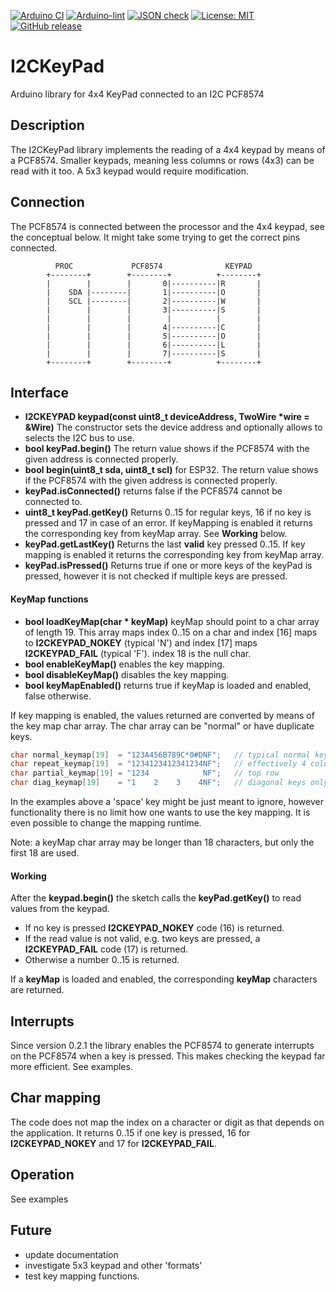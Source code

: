 
[![Arduino CI](https://github.com/RobTillaart/I2CKeyPad/workflows/Arduino%20CI/badge.svg)](https://github.com/marketplace/actions/arduino_ci)
[![Arduino-lint](https://github.com/RobTillaart/I2CKeyPad/actions/workflows/arduino-lint.yml/badge.svg)](https://github.com/RobTillaart/I2CKeyPad/actions/workflows/arduino-lint.yml)
[![JSON check](https://github.com/RobTillaart/I2CKeyPad/actions/workflows/jsoncheck.yml/badge.svg)](https://github.com/RobTillaart/I2CKeyPad/actions/workflows/jsoncheck.yml)
[![License: MIT](https://img.shields.io/badge/license-MIT-green.svg)](https://github.com/RobTillaart/I2CKeyPad/blob/master/LICENSE)
[![GitHub release](https://img.shields.io/github/release/RobTillaart/I2CKeyPad.svg?maxAge=3600)](https://github.com/RobTillaart/I2CKeyPad/releases)


# I2CKeyPad

Arduino library for 4x4 KeyPad connected to an I2C PCF8574 


## Description

The I2CKeyPad library implements the reading of a 4x4 keypad by means of a PCF8574.
Smaller keypads, meaning less columns or rows (4x3) can be read with it too.
A 5x3 keypad would require modification.


## Connection

The PCF8574 is connected between the processor and the 4x4 keypad, see the conceptual
below. It might take some trying to get the correct pins connected.

```
          PROC             PCF8574              KEYPAD
        +--------+        +--------+          +--------+
        |        |        |       0|----------|R       |
        |    SDA |--------|       1|----------|O       |
        |    SCL |--------|       2|----------|W       |
        |        |        |       3|----------|S       |
        |        |        |        |          |        |
        |        |        |       4|----------|C       |
        |        |        |       5|----------|O       |
        |        |        |       6|----------|L       |
        |        |        |       7|----------|S       |
        +--------+        +--------+          +--------+ 
```


## Interface

- **I2CKEYPAD keypad(const uint8_t deviceAddress, TwoWire \*wire = &Wire)** 
The constructor sets the device address and optionally 
allows to selects the I2C bus to use.
- **bool keyPad.begin()** The return value shows if the PCF8574 with the given address is connected properly.
- **bool begin(uint8_t sda, uint8_t scl)** for ESP32.
The return value shows if the PCF8574 with the given address is connected properly.
- **keyPad.isConnected()** returns false if the PCF8574 cannot be connected to.
- **uint8_t keyPad.getKey()** Returns 0..15 for regular keys, 16 if no key is pressed 
and 17 in case of an error. 
If keyMapping is enabled it returns the corresponding key from keyMap array.
See **Working** below.
- **keyPad.getLastKey()** Returns the last **valid** key pressed 0..15. 
If key mapping is enabled it returns the corresponding key from keyMap array.
- **keyPad.isPressed()** Returns true if one or more keys of the keyPad is pressed, 
however it is not checked if multiple keys are pressed.


#### KeyMap functions

- **bool loadKeyMap(char \* keyMap)** keyMap should point to a char array of length 19.
This array maps index 0..15 on a char and index \[16\] maps to **I2CKEYPAD_NOKEY** (typical 'N') 
and index \[17\] maps **I2CKEYPAD_FAIL** (typical 'F'). index 18 is the null char.
- **bool enableKeyMap()** enables the key mapping.
- **bool disableKeyMap()** disables the key mapping.
- **bool keyMapEnabled()** returns true if keyMap is loaded and enabled, false otherwise.

If key mapping is enabled, the values returned are converted by means of the key map char array. 
The char array can be "normal" or have duplicate keys. 

```cpp
char normal_keymap[19]  = "123A456B789C*0#DNF";   // typical normal key map
char repeat_keymap[19]  = "1234123412341234NF";   // effectively 4 columns
char partial_keymap[19] = "1234            NF";   // top row
char diag_keymap[19]    = "1    2    3    4NF";   // diagonal keys only
```

In the examples above a 'space' key might be just meant to ignore, however functionality 
there is no limit how one wants to use the key mapping. It is even possible to change the
mapping runtime.

Note: a keyMap char array may be longer than 18 characters, but only the first 18 are used.


#### Working

After the **keypad.begin()** the sketch calls the **keyPad.getKey()** to read values from the keypad. 
- If no key is pressed **I2CKEYPAD_NOKEY** code (16) is returned.
- If the read value is not valid, e.g. two keys are pressed, a **I2CKEYPAD_FAIL** code (17) is returned.
- Otherwise a number 0..15 is returned.

If a **keyMap** is loaded and enabled, the corresponding **keyMap** characters are returned. 


## Interrupts

Since version 0.2.1 the library enables the PCF8574 to generate interrupts on the PCF8574 when a key is pressed. 
This makes checking the keypad far more efficient. 
See examples.


## Char mapping

The code does not map the index on a character or digit as that depends on the application.
It returns 0..15 if one key is pressed, 16 for **I2CKEYPAD_NOKEY** and 17 for **I2CKEYPAD_FAIL**.


## Operation

See examples


## Future

- update documentation
- investigate 5x3 keypad and other 'formats'
- test key mapping functions.
